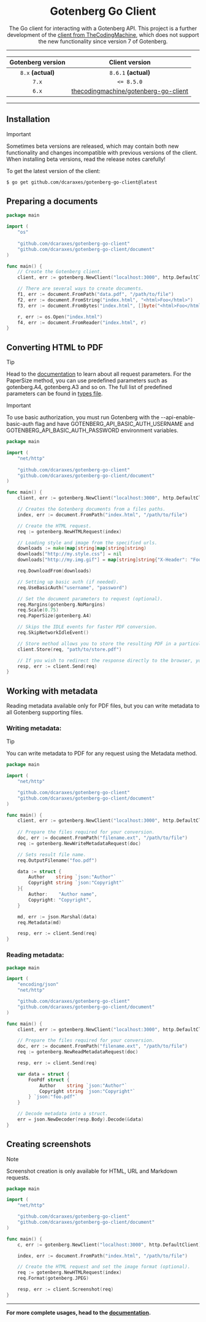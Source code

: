 <p align="center">
    <h1 align="center">Gotenberg Go Client</h1>
    <p align="center">The Go client for interacting with a Gotenberg API. This project is a further development of the <a href="https://github.com/thecodingmachine/gotenberg-go-client">client from TheCodingMachine</a>, which does not support the new functionality since version 7 of Gotenberg.
    </p>
</p>

---

|Gotenberg version |Client version                                                                                             | 
|:----------------:|:---------------------------------------------------------------------------------------------------------:|
|`8.x` **(actual)**|`8.6.1` **(actual)**                                                                                       |                            
|`7.x`             |`<= 8.5.0`                                                                                                 |
|`6.x`             |<a href="https://github.com/thecodingmachine/gotenberg-go-client">thecodingmachine/gotenberg-go-client</a> |

---

## Installation

> [!IMPORTANT]
> Sometimes beta versions are released, which may contain both new functionality and changes incompatible with previous versions of the client. When installing beta versions, read the release notes carefully!

To get the latest version of the client:

```zsh
$ go get github.com/dcaraxes/gotenberg-go-client@latest
```

## Preparing a documents

```go
package main

import (
    "os"
	
    "github.com/dcaraxes/gotenberg-go-client"
    "github.com/dcaraxes/gotenberg-go-client/document"
)

func main() {
    // Create the Gotenberg client.
    client, err := gotenberg.NewClient("localhost:3000", http.DefaultClient)

    // There are several ways to create documents.
    f1, err := document.FromPath("data.pdf", "/path/to/file")
    f2, err := document.FromString("index.html", "<html>Foo</html>")
    f3, err := document.FromBytes("index.html", []byte("<html>Foo</html>"))

    r, err := os.Open("index.html")
    f4, err := document.FromReader("index.html", r)
}
```

## Converting HTML to PDF

> [!TIP]
> Head to the [documentation](https://gotenberg.dev/) to learn about all request parameters. For the PaperSize method, you can use predefined parameters such as gotenberg.A4, gotenberg.A3 and so on. The full list of predefined parameters can be found in [types file](https://github.com/dcaraxes/gotenberg-go-client/blob/beta-8.6/types.go).

> [!IMPORTANT]
> To use basic authorization, you must run Gotenberg with the --api-enable-basic-auth flag and have GOTENBERG_API_BASIC_AUTH_USERNAME and GOTENBERG_API_BASIC_AUTH_PASSWORD environment variables. 

```go
package main

import (
    "net/http"
    
    "github.com/dcaraxes/gotenberg-go-client"
    "github.com/dcaraxes/gotenberg-go-client/document"
)

func main() {
    client, err := gotenberg.NewClient("localhost:3000", http.DefaultClient)

    // Creates the Gotenberg documents from a files paths.
    index, err := document.FromPath("index.html", "/path/to/file")

    // Create the HTML request.
    req := gotenberg.NewHTMLRequest(index)

    // Loading style and image from the specified urls. 
    downloads := make(map[string]map[string]string)
    downloads["http://my.style.css"] = nil
    downloads["http://my.img.gif"] = map[string]string{"X-Header": "Foo"}

    req.DownloadFrom(downloads)

    // Setting up basic auth (if needed).
    req.UseBasicAuth("username", "password")

    // Set the document parameters to request (optional).
    req.Margins(gotenberg.NoMargins)
    req.Scale(0.75)
    req.PaperSize(gotenberg.A4)

    // Skips the IDLE events for faster PDF conversion.
    req.SkipNetworkIdleEvent()

    // Store method allows you to store the resulting PDF in a particular destination.
    client.Store(req, "path/to/store.pdf")

    // If you wish to redirect the response directly to the browser, you may also use:
    resp, err := client.Send(req)
}

```

## Working with metadata
Reading metadata available only for PDF files, but you can write metadata to all Gotenberg supporting files.

### Writing metadata:

> [!TIP]
> You can write metadata to PDF for any request using the Metadata method.

```go
package main

import (
    "net/http"

    "github.com/dcaraxes/gotenberg-go-client"
    "github.com/dcaraxes/gotenberg-go-client/document"
)

func main() {
    client, err := gotenberg.NewClient("localhost:3000", http.DefaultClient)
	
    // Prepare the files required for your conversion.
    doc, err := document.FromPath("filename.ext", "/path/to/file")
    req := gotenberg.NewWriteMetadataRequest(doc)

    // Sets result file name.
    req.OutputFilename("foo.pdf")

    data := struct {
        Author    string `json:"Author"`
        Copyright string `json:"Copyright"`
    }{
        Author:    "Author name",
        Copyright: "Copyright",
    }

    md, err := json.Marshal(data)
    req.Metadata(md)

    resp, err := client.Send(req)
}
```

### Reading metadata:

```go
package main

import (
    "encoding/json"
    "net/http"

    "github.com/dcaraxes/gotenberg-go-client"
    "github.com/dcaraxes/gotenberg-go-client/document"
)

func main() {
    client, err := gotenberg.NewClient("localhost:3000", http.DefaultClient)

    // Prepare the files required for your conversion.
    doc, err := document.FromPath("filename.ext", "/path/to/file")
    req := gotenberg.NewReadMetadataRequest(doc)

    resp, err := client.Send(req)

    var data = struct {
        FooPdf struct {
            Author    string `json:"Author"`
            Copyright string `json:"Copyright"`
        } `json:"foo.pdf"`
    }

    // Decode metadata into a struct.
    err = json.NewDecoder(resp.Body).Decode(&data)
}

```

## Creating screenshots

> [!NOTE]
> Screenshot creation is only available for HTML, URL and Markdown requests.

```go
package main

import (
    "net/http"

    "github.com/dcaraxes/gotenberg-go-client"
    "github.com/dcaraxes/gotenberg-go-client/document"
)

func main() {
    c, err := gotenberg.NewClient("localhost:3000", http.DefaultClient)

    index, err := document.FromPath("index.html", "/path/to/file")

    // Create the HTML request and set the image format (optional).
    req := gotenberg.NewHTMLRequest(index)
    req.Format(gotenberg.JPEG)

    resp, err := client.Screenshot(req)
}

```

---

**For more complete usages, head to the [documentation](https://gotenberg.dev/).**
